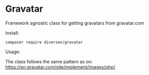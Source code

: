 # Gravatar

Framework agnostic class for getting gravatars from gravatar.com

Install:

    composer require diversen/gravatar

Usage: 

The class follows the same pattern as on: https://en.gravatar.com/site/implement/images/php/

~~~php

~~~


